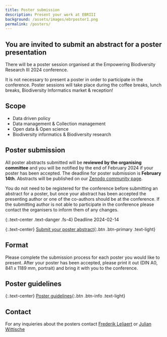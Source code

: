 ```yaml
---
title: Poster submission
description: Present your work at EBRIII
background: /assets/images/ebrposter1.png
permalink: /posters/
---
```


## You are invited to submit an abstract for a poster presentation

There will be a poster session organised at the Empowering Biodiversity Research III 2024 conference.

It is not necessary to present a poster in order to participate in the conference. Poster sessions will take place during the coffee breaks, lunch breaks, Biodiversity Informatics market & reception!

## Scope

- Data driven policy
- Data management & Collection management
- Open data & Open science
- Biodiversity informatics & Biodiversity research

## Poster submission

All poster abstracts submitted will be **reviewed by the organising committee** and you will be notified by the end of February 2024 if your poster has been accepted. The deadline for poster submission is **February 14th**. Abstracts will be published on our [Zenodo community page](https://zenodo.org/communities/empoweringbiodiversityresearch).

You do not need to be registered for the conference before submitting an abstract for a poster, but once your abstract has been accepted the presenting author or one of the co-authors should be at the conference. If the submitting author is not able to participate in the conference please contact the organisers to inform them of any changes.

{:.text-center .text-danger .fs-4}
Deadline 2024-02-14

{:.text-center}
[Submit your poster abstract](https://forms.gle/v4H9UHLpRMUAU4Y26){:.btn .btn-primary .text-light}

## Format

Please complete the submission process for each poster you would like to present. After your poster has been accepted, please print it out (DIN A0, 841 x 1189 mm, portrait) and bring it with you to the conference.

## Poster guidelines

{:.text-center}
[Poster guidelines](https://www.biodiversity.be/EBRIII/guidelines/){:.btn .btn-info .text-light}

## Contact
For any inquieries about the posters contact [Frederik Leliaert](mailto:frederik.leliaert@plantentuinmeise.be) or [Julian Wittische](Julian.WITTISCHE@mnhn.lu)

